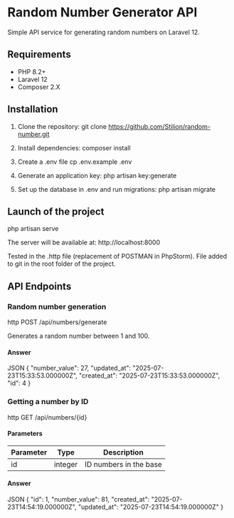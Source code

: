 # Random Number Generator API

Simple API service for generating random numbers on Laravel 12.

## Requirements

- PHP 8.2+
- Laravel 12
- Composer 2.X

## Installation

1. Clone the repository:
   git clone https://github.com/Stilion/random-number.git

2. Install dependencies:
   composer install

3. Create a .env file
   cp .env.example .env

4. Generate an application key:
   php artisan key:generate

5. Set up the database in .env and run migrations:
   php artisan migrate

## Launch of the project
php artisan serve

The server will be available at: http://localhost:8000

Tested in the .http file (replacement of POSTMAN in PhpStorm). File added to git in the root folder of the project.

## API Endpoints

### Random number generation
http POST /api/numbers/generate

Generates a random number between 1 and 100.

#### Answer
JSON {
"number_value": 27,
"updated_at": "2025-07-23T15:33:53.000000Z",
"created_at": "2025-07-23T15:33:53.000000Z",
"id": 4
}

### Getting a number by ID
http GET /api/numbers/{id}

#### Parameters
| Parameter | Type    | Description           |
|----------|--------|-------------------|
| id       | integer| ID numbers in the base    |

#### Answer
JSON {
"id": 1,
"number_value": 81,
"created_at": "2025-07-23T14:54:19.000000Z",
"updated_at": "2025-07-23T14:54:19.000000Z"
}

